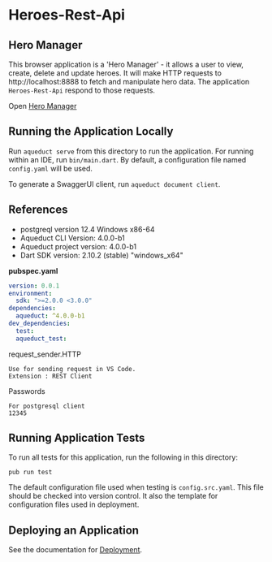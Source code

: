 # Heroes-Rest-Api

## Hero Manager

This browser application is a 'Hero Manager' - it allows a user to view, create, delete and update heroes. It will make HTTP requests to http://localhost:8888 to fetch and manipulate hero data. The application 
```Heroes-Rest-Api``` respond to those requests.

 Open [Hero Manager](http://aqueduct-tutorial.stablekernel.io/#/dashboard)

## Running the Application Locally

Run `aqueduct serve` from this directory to run the application. For running within an IDE, run `bin/main.dart`. By default, a configuration file named `config.yaml` will be used.

To generate a SwaggerUI client, run `aqueduct document client`.

## References

- postgreql version 12.4 Windows x86-64	
- Aqueduct CLI Version: 4.0.0-b1
- Aqueduct project version: 4.0.0-b1
- Dart SDK version: 2.10.2 (stable) "windows_x64"

**pubspec.yaml**

```yaml
version: 0.0.1
environment:
  sdk: ">=2.0.0 <3.0.0"
dependencies:
  aqueduct: ^4.0.0-b1
dev_dependencies:
  test: 
  aqueduct_test: 
```

request_sender.HTTP
```
Use for sending request in VS Code.
Extension : REST Client
```

Passwords
```
For postgresql client
12345
```


## Running Application Tests

To run all tests for this application, run the following in this directory:

```
pub run test
```

The default configuration file used when testing is `config.src.yaml`. This file should be checked into version control. It also the template for configuration files used in deployment.

## Deploying an Application

See the documentation for [Deployment](https://aqueduct.io/docs/deploy/).